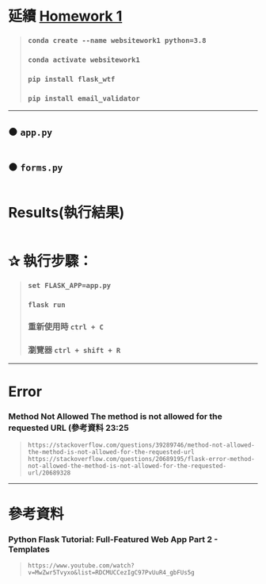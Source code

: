 # 延續 [Homework 1](https://github.com/ChengHan16/Cs4high_4080E036/blob/master/%E4%BC%BA%E6%9C%8D%E7%B6%B2%E9%A0%81%E7%A8%8B%E5%BC%8F%E8%A8%AD%E8%A8%88%E3%80%8A109-2%E3%80%8B/Homework/Homework1/Code.md)

> ### `conda create --name websitework1 python=3.8` <br>
> ### `conda activate websitework1` <br>
> ### `pip install flask_wtf` <br>
> ### `pip install email_validator`
---
## ● `app.py`
```python

```
## ● `forms.py`
```python

```
# Results(執行結果)
```

```
# ✰ 執行步驟：
> ### `set FLASK_APP=app.py`
> ### `flask run`
> ### 重新使用時 `ctrl + C`
> ### 瀏覽器 `ctrl + shift + R `
---
# Error
### Method Not Allowed The method is not allowed for the requested URL (參考資料 23:25
> `https://stackoverflow.com/questions/39289746/method-not-allowed-the-method-is-not-allowed-for-the-requested-url`
> `https://stackoverflow.com/questions/20689195/flask-error-method-not-allowed-the-method-is-not-allowed-for-the-requested-url/20689328`
---
# 參考資料
### Python Flask Tutorial: Full-Featured Web App Part 2 - Templates
> `https://www.youtube.com/watch?v=MwZwr5Tvyxo&list=RDCMUCCezIgC97PvUuR4_gbFUs5g`

